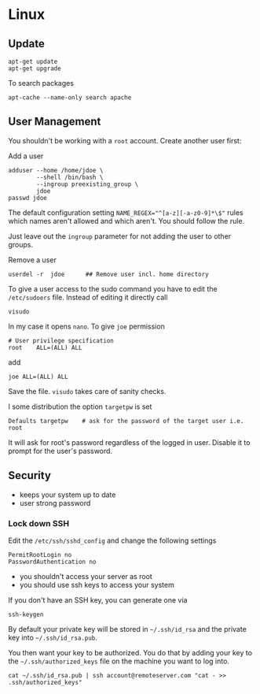 # Linux #

## Update ##

	apt-get update
	apt-get upgrade
	
To search packages

	apt-cache --name-only search apache

## User Management ##

You shouldn't be working with a `root` account. Create another user first:

Add a user

	adduser --home /home/jdoe \
	        --shell /bin/bash \
	        --ingroup preexisting_group \
			jdoe
	passwd jdoe
	
The default configuration setting `NAME_REGEX="^[a-z][-a-z0-9]*\$"` rules which names aren't allowed and which aren't. You should follow the rule.

Just leave out the `ingroup` parameter for not adding the user to other groups.
		
Remove a user
	
	userdel -r  jdoe      ## Remove user incl. home directory

To give a user access to the sudo command you have to edit the `/etc/sudoers` file. Instead of editing it directly call

	visudo
	
In my case it opens `nano`. To give `joe` permission 

	# User privilege specification
	root    ALL=(ALL) ALL
	
add

	joe ALL=(ALL) ALL

Save the file. `visudo` takes care of sanity checks. 

I some distribution the option `targetpw` is set

	Defaults targetpw    # ask for the password of the target user i.e. root

It will ask for root's password regardless of the logged in user. Disable it to prompt for the user's password.

## Security ##

- keeps your system up to date
- user strong password

### Lock down SSH ###

Edit the `/etc/ssh/sshd_config` and change the following settings

	PermitRootLogin no
	PasswordAuthentication no

- you shouldn't access your server as root
- you should use ssh keys to access your system

If you don't have an SSH key, you can generate one via

	ssh-keygen
	
By default your private key will be stored in `~/.ssh/id_rsa` and the private key into `~/.ssh/id_rsa.pub`.

You then want your key to be authorized. You do that by adding your key to the `~/.ssh/authorized_keys` file on the machine you want to log into.

	cat ~/.ssh/id_rsa.pub | ssh account@remoteserver.com "cat - >> .ssh/authorized_keys"